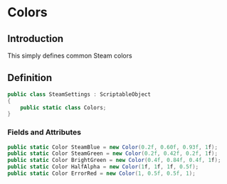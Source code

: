# Colors

## Introduction

This simply defines common Steam colors

## Definition

```csharp
public class SteamSettings : ScriptableObject
{
    public static class Colors;
}
```

### Fields and Attributes

```csharp
public static Color SteamBlue = new Color(0.2f, 0.60f, 0.93f, 1f);
public static Color SteamGreen = new Color(0.2f, 0.42f, 0.2f, 1f);
public static Color BrightGreen = new Color(0.4f, 0.84f, 0.4f, 1f);
public static Color HalfAlpha = new Color(1f, 1f, 1f, 0.5f);
public static Color ErrorRed = new Color(1, 0.5f, 0.5f, 1);
```
